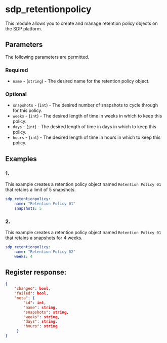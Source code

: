 # sdp_retentionpolicy

This module allows you to create and manage retention policy objects on the SDP platform. 

## Parameters

The following parameters are permitted.

### Required
* `name` - (`string`) - The desired name for the retention policy object.

### Optional
* `snapshots` - (`int`) - The desired number of snapshots to cycle through for this policy. 
* `weeks` - (`int`) - The desired length of time in weeks in which to keep this policy. 
* `days` - (`int`) - The desired length of time in days in which to keep this policy. 
* `hours` - (`int`) - The desired length of time in hours in which to keep this policy. 

## Examples
### 1. 
This example creates a retention policy object named `Retention Policy 01` that retains a limit of 5 snapshots. 
```yaml
sdp_retentionpolicy: 
    name: "Retention Policy 01"
    snapshots: 5
```

### 2. 
This example creates a retention policy object named `Retention Policy 01` that retains a snapshots for 4 weeks. 
```yaml
sdp_retentionpolicy: 
    name: "Retention Policy 02"
    weeks: 4
```

## Register response:
```json
{
    "changed": bool,
    "failed": bool,
    "meta": {
        "id": int,
        "name": string,
        "snapshots": string,
        "weeks": string,
        "days": string,
        "hours": string
     }
}
```